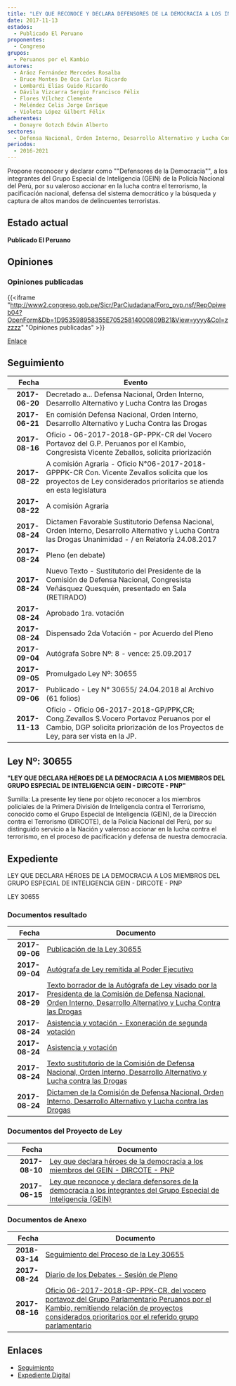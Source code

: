 ```yaml
---
title: "LEY QUE RECONOCE Y DECLARA DEFENSORES DE LA DEMOCRACIA A LOS INTEGRANTES DEL GRUPO ESPECIAL DE INTELIGENCIA (GEIN)"
date: 2017-11-13
estados: 
  - Publicado El Peruano
proponentes: 
  - Congreso
grupos: 
  - Peruanos por el Kambio
autores: 
  - Aráoz Fernández Mercedes Rosalba
  - Bruce Montes De Oca Carlos Ricardo
  - Lombardi Elías Guido Ricardo
  - Dávila Vizcarra Sergio Francisco Félix
  - Flores Vílchez Clemente
  - Meléndez Celis Jorge Enrique
  - Violeta López Gilbert Félix
adherentes: 
  - Donayre Gotzch Edwin Alberto
sectores: 
  - Defensa Nacional, Orden Interno, Desarrollo Alternativo y Lucha Contra las Drogas
periodos: 
  - 2016-2021
---
```


Propone reconocer y declarar como ""Defensores de la Democracia"", a los integrantes del Grupo Especial de Inteligencia (GEIN) de la Policía Nacional del Perú, por su valeroso accionar en la lucha contra el terrorismo, la pacificación nacional, defensa del sistema democrático y la búsqueda y captura de altos mandos de delincuentes terroristas.


## Estado actual

**Publicado El Peruano**

## Opiniones

### Opiniones publicadas

{{<iframe "http://www2.congreso.gob.pe/Sicr/ParCiudadana/Foro_pvp.nsf/RepOpiweb04?OpenForm&Db=1D953598958355E70525814000809B21&View=yyyy&Col=zzzzz" "Opiniones publicadas" >}}

[Enlace](http://www2.congreso.gob.pe/Sicr/ParCiudadana/Foro_pvp.nsf/RepOpiweb04?OpenForm&Db=1D953598958355E70525814000809B21&View=yyyy&Col=zzzzz)

## Seguimiento

| Fecha | Evento |
|------:|--------|
| **2017-06-20** | Decretado a... Defensa Nacional, Orden Interno, Desarrollo Alternativo y Lucha Contra las Drogas|
| **2017-06-21** | En comisión Defensa Nacional, Orden Interno, Desarrollo Alternativo y Lucha Contra las Drogas|
| **2017-08-16** | Oficio - 06-2017-2018-GP-PPK-CR del Vocero Portavoz del G.P. Peruanos por el Kambio, Congresista Vicente Zeballos, solicita priorización|
| **2017-08-22** | A comisión Agraria - Oficio N°06-2017-2018-GPPPK-CR Con. Vicente Zevallos solicita que los proyectos de Ley considerados prioritarios se atienda en esta legislatura|
| **2017-08-22** | A comisión Agraria|
| **2017-08-24** | Dictamen Favorable Sustitutorio Defensa Nacional, Orden Interno, Desarrollo Alternativo y Lucha Contra las Drogas Unanimidad - / en Relatoría 24.08.2017|
| **2017-08-24** | Pleno (en debate)|
| **2017-08-24** | Nuevo Texto - Sustitutorio del Presidente de la Comisión de Defensa Nacional, Congresista Veñásquez Quesquén, presentado en Sala (RETIRADO)|
| **2017-08-24** | Aprobado 1ra. votación|
| **2017-08-24** | Dispensado 2da Votación - por Acuerdo del Pleno|
| **2017-09-04** | Autógrafa Sobre Nº: 8 - vence: 25.09.2017|
| **2017-09-05** | Promulgado Ley Nº: 30655|
| **2017-09-06** | Publicado - Ley N° 30655/ 24.04.2018 al Archivo (61 folios)|
| **2017-11-13** | Oficio - Oficio 06-2017-2018-GP/PPK,CR; Cong.Zevallos S.Vocero Portavoz Peruanos por el Cambio, DGP solicita priorización de los Proyectos de Ley, para ser vista en la JP.|

## Ley Nº: 30655

**"LEY QUE DECLARA HÉROES DE LA DEMOCRACIA A LOS MIEMBROS DEL GRUPO ESPECIAL DE INTELIGENCIA GEIN - DIRCOTE - PNP"**

Sumilla: La presente ley tiene por objeto reconocer a los miembros policiales de la Primera División de Inteligencia contra el Terrorismo, conocido como el Grupo Especial de Inteligencia (GEIN), de la Dirección contra el Terrorismo (DIRCOTE), de la Policía Nacional del Perú, por su distinguido servicio a la Nación y valeroso accionar en la lucha contra el terrorismo, en el proceso de pacificación y defensa de nuestra democracia.


## Expediente

LEY QUE DECLARA HÉROES DE LA DEMOCRACIA A LOS MIEMBROS DEL GRUPO ESPECIAL DE INTELIGENCIA GEIN - DIRCOTE - PNP

LEY 30655


### Documentos resultado

| Fecha | Documento |
|------:|--------|
| **2017-09-06** | [Publicación de la Ley 30655](http://www.leyes.congreso.gob.pe/Documentos/2016_2021/ADLP/Normas_Legales/30655-LEY.pdf) |
| **2017-09-04** | [Autógrafa de Ley remitida al Poder Ejecutivo](http://www.leyes.congreso.gob.pe/Documentos/2016_2021/ADLP/Texto_Aprobado/AU0154820170904.pdf) |
| **2017-08-29** | [Texto borrador de la Autógrafa de Ley visado por la Presidenta de la Comisión de Defensa Nacional, Orden Interno, Desarrollo Alternativo y Lucha Contra las Drogas](http://www.leyes.congreso.gob.pe/Documentos/2016_2021/Texto_Borrador_de_Autografa/BAU0154820170824.pdf) |
| **2017-08-24** | [Asistencia y votación - Exoneración de segunda votación](http://www.leyes.congreso.gob.pe/Documentos/2016_2021/Asistencia_y_Votacion/Proyectos_de_Ley/Exoneracion_de_Segunda_Votacion/AVSV0154820170824..pdf) |
| **2017-08-24** | [Asistencia y votación](http://www.leyes.congreso.gob.pe/Documentos/2016_2021/Asistencia_y_Votacion/Proyectos_de_Ley/AV0154820170824..pdf) |
| **2017-08-24** | [Texto sustitutorio de la Comisión de Defensa Nacional, Orden Interno, Desarrollo Alternativo y Lucha contra las Drogas](http://www.leyes.congreso.gob.pe/Documentos/2016_2021/Texto_Sustitutorio/Proyectos_de_Ley/TS0154820170824.pdf) |
| **2017-08-24** | [Dictamen de la Comisión de Defensa Nacional, Orden Interno, Desarrollo Alternativo y Lucha contra las Drogas](http://www.leyes.congreso.gob.pe/Documentos/2016_2021/Dictamenes/Proyectos_de_Ley/01548DC07MAY20170824..pdf) |

### Documentos del Proyecto de Ley

| Fecha | Documento |
|------:|--------|
| **2017-08-10** | [Ley que declara héroes de la democracia a los miembros del GEIN - DIRCOTE - PNP](http://www.leyes.congreso.gob.pe/Documentos/2016_2021/Proyectos_de_Ley_y_de_Resoluciones_Legislativas/PL0175820170810..PDF) |
| **2017-06-15** | [Ley que reconoce y declara defensores de la democracia a los integrantes del Grupo Especial de Inteligencia (GEIN)](http://www.leyes.congreso.gob.pe/Documentos/2016_2021/Proyectos_de_Ley_y_de_Resoluciones_Legislativas/PL0154420170615.pdf) |

### Documentos de Anexo

| Fecha | Documento |
|------:|--------|
| **2018-03-14** | [Seguimiento del Proceso de la Ley 30655](http://www.leyes.congreso.gob.pe/Documentos/2016_2021/Seguimiento_de_Proyectos_de_Ley/01548PL20180314.pdf) |
| **2017-08-24** | [Diario de los Debates - Sesión de Pleno](http://www2.congreso.gob.pe/Sicr/DiarioDebates/Publicad.nsf/SesionesPleno/05256D6E0073DFE905258187005DAE62/$FILE/PLO-2017-6.pdf) |
| **2017-08-16** | [Oficio 06-2017-2018-GP-PPK-CR, del vocero portavoz del Grupo Parlamentario Peruanos por el Kambio, remitiendo relación de proyectos considerados prioritarios por el referido grupo parlamentario](http://www.leyes.congreso.gob.pe/Documentos/2016_2021/Oficios/Grupos_Parlamentarios/OFICIO-06-2017-2018-GP-PPK-CR.pdf) |

## Enlaces 

- [Seguimiento](http://www2.congreso.gob.pe/Sicr/TraDocEstProc/CLProLey2016.nsf/f7fff46988ca05b1052578e100829cc7/1ec1b95aa4e2c32505258141005a4838?OpenDocument)
- [Expediente Digital](http://www2.congreso.gob.pehttp://www2.congreso.gob.pe/Sicr/TraDocEstProc/CLProLey2016.nsf/f7fff46988ca05b1052578e100829cc7/1ec1b95aa4e2c32505258141005a4838?OpenDocument&Click=05257FB7005EB655.eb71d0cf91d8294e05256cdf006b5706/$Body/0.1C6C)
